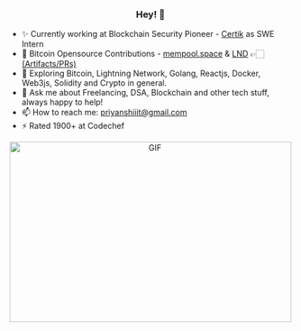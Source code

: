 <h3 align="center"> Hey! 👋</h3>

- ✨ Currently working at Blockchain Security Pioneer - [Certik](https://twitter.com/certik_io) as SWE Intern
- 🔭 Bitcoin Opensource Contributions - [mempool.space](https://github.com/mempool/mempool) & [LND](https://github.com/lightningnetwork/lnd) 👉🏻 [(Artifacts/PRs)](https://rebrand.ly/e52tobu)
- 🌱 Exploring Bitcoin, Lightning Network, Golang, Reactjs, Docker, Web3js, Solidity and Crypto in general.
- 💬 Ask me about Freelancing, DSA, Blockchain and other tech stuff, always happy to help!
- 📫 How to reach me: priyanshiiit@gmail.com
- ⚡  Rated 1900+ at Codechef

<div align="center">
     
<!-- ![Priyansh's github stats](https://github-readme-stats.vercel.app/api?username=priyanshiiit&show_icons=true,theme=chartreuse-dark) -->
 <img align="center" alt="GIF" src="https://github.com/priyanshiiit/priyanshiiit/blob/main/code.gif?raw=true" width="500" height="320" />
</div>

<!-- <p align="center">
<img src="https://visitor-badge.laobi.icu/badge?page_id=priyanshiiit"/>       
</p> -->
     


